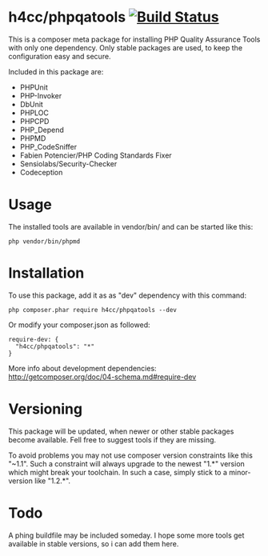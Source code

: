 h4cc/phpqatools [![Build Status](https://travis-ci.org/h4cc/phpqatools.png?branch=master)](https://travis-ci.org/h4cc/phpqatools)
==========

This is a composer meta package for installing PHP Quality Assurance Tools with only one dependency.
Only stable packages are used, to keep the configuration easy and secure.

Included in this package are:
- PHPUnit
- PHP-Invoker
- DbUnit
- PHPLOC
- PHPCPD
- PHP_Depend
- PHPMD
- PHP_CodeSniffer
- Fabien Potencier/PHP Coding Standards Fixer
- Sensiolabs/Security-Checker
- Codeception


# Usage

The installed tools are available in vendor/bin/ and can be started like this:

    php vendor/bin/phpmd


# Installation

To use this package, add it as as "dev" dependency with this command:

    php composer.phar require h4cc/phpqatools --dev

Or modify your composer.json as followed:

    require-dev: {
      "h4cc/phpqatools": "*"
    }

More info about development dependencies: http://getcomposer.org/doc/04-schema.md#require-dev


# Versioning

This package will be updated, when newer or other stable packages become available. Fell free to suggest tools if they are missing.

To avoid problems you may not use composer version constraints like this "~1.1". Such a constraint will always upgrade to the newest "1.\*" version which might break your toolchain.
In such a case, simply stick to a minor-version like "1.2.\*".


# Todo

A phing buildfile may be included someday.
I hope some more tools get available in stable versions, so i can add them here.
